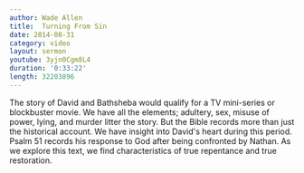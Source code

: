 ```yaml
---
author: Wade Allen
title:  Turning From Sin
date: 2014-08-31
category: video
layout: sermon
youtube: 3yjn0Cgm8L4
duration: '0:33:22'
length: 32203896
---
```


The story of David and Bathsheba would qualify for a TV mini-series or blockbuster movie. We have all the elements; adultery, sex, misuse of power, lying, and murder litter the story. But the Bible records more than just the historical account. We have insight into David's heart during this period. Psalm 51 records his response to God after being confronted by Nathan. As we explore this text, we find characteristics of true repentance and true restoration.
